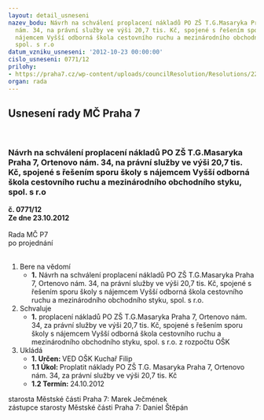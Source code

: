 ```yaml
---
layout: detail_usneseni
nazev_bodu: Návrh na schválení proplacení nákladů PO ZŠ T.G.Masaryka Praha 7, Ortenovo
  nám. 34, na právní služby ve výši 20,7 tis. Kč, spojené s řešením sporu školy s
  nájemcem Vyšší odborná škola cestovního ruchu a mezinárodního obchodního styku,
  spol. s r.o
datum_vzniku_usneseni: '2012-10-23 00:00:00'
cislo_usneseni: 0771/12
prilohy:
- https://praha7.cz/wp-content/uploads/councilResolution/Resolutions/22419/54-12-z%c5%a1tgm_pr%c3%a1vn%c3%ad_zast.pdf
organ: rada
---
```

<div id="ucUsn_pList" class="usn">
	<span><h2>Usnesení rady MČ Praha 7 </h2>
<br></span><div class="standBody">
<span><h3>Návrh na schválení proplacení nákladů PO ZŠ T.G.Masaryka Praha 7, Ortenovo nám. 34, na právní služby ve výši 20,7 tis. Kč, spojené s řešením sporu školy s nájemcem Vyšší odborná škola cestovního ruchu a mezinárodního obchodního styku, spol. s r.o</h3></span><div class="center">
		<strong>č. 0771/12</strong><br>
	</div>
<div class="center">
		<strong>Ze dne 23.10.2012</strong><br><br>
	</div>Rada MČ P7<br> po projednání<br><br><ol>
<li>Bere na vědomí<ul><li>
<strong>1.</strong> Návrh na schválení proplacení nákladů PO ZŠ T.G.Masaryka Praha 7, Ortenovo nám. 34, na právní služby ve výši 20,7 tis. Kč, spojené s řešením sporu školy s nájemcem Vyšší odborná škola cestovního ruchu a mezinárodního obchodního styku, spol. s r.o.      </li></ul>
</li>
<li>Schvaluje<ul><li>
<strong>1.</strong> proplacení nákladů PO ZŠ T.G.Masaryka Praha 7, Ortenovo nám. 34, za právní služby ve výši 20,7 tis. Kč, spojené s řešením sporu školy s nájemcem Vyšší odborná škola cestovního ruchu a mezinárodního obchodního styku, spol. s r.o. z rozpočtu OŠK      </li></ul>
</li>
<li>Ukládá<ul>
<li>
<strong>1. Určen: </strong>VED OŠK Kuchař Filip</li>
<li>
<strong>1.1 Úkol: </strong>Proplatit náklady PO ZŠ T.G. Masaryka Praha 7, Ortenovo nám. 34, za právní služby ve výši 20,7 tis. Kč</li>
<li>
<strong>1.2 Termín: </strong>24.10.2012</li>
</ul>
</li>
</ol>starosta Městské části Praha 7: Marek Ječmének<br>zástupce starosty Městské části Praha 7: Daniel Štěpán 
</div>
</div>